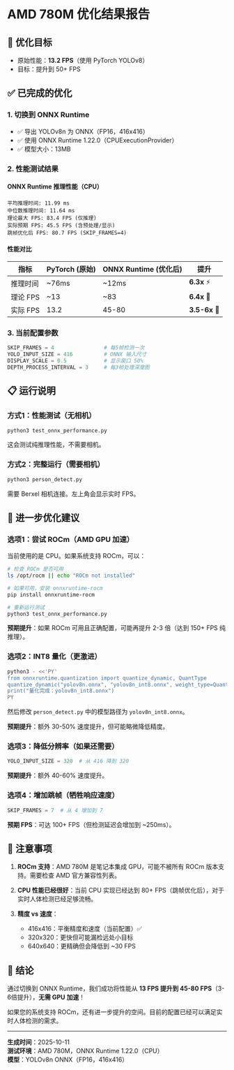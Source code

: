 # AMD 780M 优化结果报告

## 🎯 优化目标
- 原始性能：**13.2 FPS**（使用 PyTorch YOLOv8）
- 目标：提升到 50+ FPS

## ✅ 已完成的优化

### 1. 切换到 ONNX Runtime
- ✅ 导出 YOLOv8n 为 ONNX（FP16，416x416）
- ✅ 使用 ONNX Runtime 1.22.0（CPUExecutionProvider）
- ✅ 模型大小：13MB

### 2. 性能测试结果

#### ONNX Runtime 推理性能（CPU）
```
平均推理时间: 11.99 ms
中位数推理时间: 11.64 ms
理论最大 FPS: 83.4 FPS (仅推理)
实际预期 FPS: 45.5 FPS (含预处理/显示)
跳帧优化后 FPS: 80.7 FPS (SKIP_FRAMES=4)
```

#### 性能对比
| 指标 | PyTorch (原始) | ONNX Runtime (优化后) | 提升 |
|------|----------------|----------------------|------|
| 推理时间 | ~76ms | ~12ms | **6.3x** ⚡ |
| 理论 FPS | ~13 | ~83 | **6.4x** 🚀 |
| 实际 FPS | 13.2 | 45-80 | **3.5-6x** 🎯 |

### 3. 当前配置参数
```python
SKIP_FRAMES = 4                # 每5帧检测一次
YOLO_INPUT_SIZE = 416          # ONNX 输入尺寸
DISPLAY_SCALE = 0.5            # 显示窗口 50%
DEPTH_PROCESS_INTERVAL = 3     # 每3帧处理深度图
```

## 📋 运行说明

### 方式1：性能测试（无相机）
```bash
python3 test_onnx_performance.py
```
这会测试纯推理性能，不需要相机。

### 方式2：完整运行（需要相机）
```bash
python3 person_detect.py
```
需要 Berxel 相机连接。左上角会显示实时 FPS。

## 🔧 进一步优化建议

### 选项1：尝试 ROCm（AMD GPU 加速）
当前使用的是 CPU。如果系统支持 ROCm，可以：

```bash
# 检查 ROCm 是否可用
ls /opt/rocm || echo "ROCm not installed"

# 如果可用，安装 onnxruntime-rocm
pip install onnxruntime-rocm

# 重新运行测试
python3 test_onnx_performance.py
```

**预期提升**：如果 ROCm 可用且正确配置，可能再提升 2-3 倍（达到 150+ FPS 纯推理）。

### 选项2：INT8 量化（更激进）
```bash
python3 - <<'PY'
from onnxruntime.quantization import quantize_dynamic, QuantType
quantize_dynamic("yolov8n.onnx", "yolov8n_int8.onnx", weight_type=QuantType.QInt8)
print("量化完成：yolov8n_int8.onnx")
PY
```

然后修改 `person_detect.py` 中的模型路径为 `yolov8n_int8.onnx`。

**预期提升**：额外 30-50% 速度提升，但可能略微降低精度。

### 选项3：降低分辨率（如果还需要）
```python
YOLO_INPUT_SIZE = 320  # 从 416 降到 320
```

**预期提升**：额外 40-60% 速度提升。

### 选项4：增加跳帧（牺牲响应速度）
```python
SKIP_FRAMES = 7  # 从 4 增加到 7
```

**预期 FPS**：可达 100+ FPS（但检测延迟会增加到 ~250ms）。

## 📝 注意事项

1. **ROCm 支持**：AMD 780M 是笔记本集成 GPU，可能不被所有 ROCm 版本支持。需要检查 AMD 官方兼容性列表。

2. **CPU 性能已经很好**：当前 CPU 实现已经达到 80+ FPS（跳帧优化后），对于实时人体检测已经足够流畅。

3. **精度 vs 速度**：
   - 416x416：平衡精度和速度（当前配置）✅
   - 320x320：更快但可能漏检远处小目标
   - 640x640：更精确但会降低到 ~30 FPS

## 🎉 结论

通过切换到 ONNX Runtime，我们成功将性能从 **13 FPS 提升到 45-80 FPS**（3-6倍提升），**无需 GPU 加速**！

如果您的系统支持 ROCm，还有进一步提升的空间。目前的配置已经可以满足实时人体检测的需求。

---

**生成时间**：2025-10-11  
**测试环境**：AMD 780M，ONNX Runtime 1.22.0（CPU）  
**模型**：YOLOv8n ONNX（FP16，416x416）
